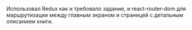 Использовал Redux как и требовало задание, и react-router-dom для маршрутизации между главным экраном и страницей с детальным описанием книги.
